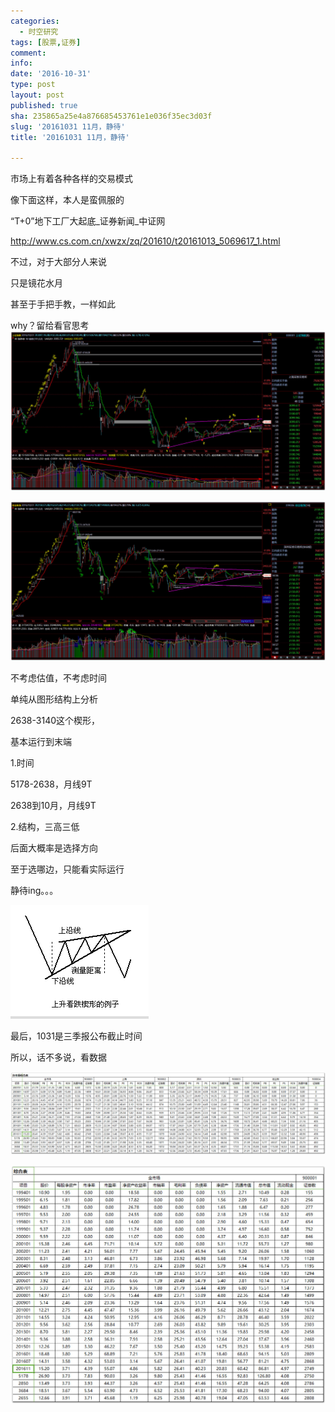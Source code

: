 ```yaml
---
categories:
  - 时空研究
tags: [股票,证券]
comment: 
info: 
date: '2016-10-31'
type: post
layout: post
published: true
sha: 235865a25e4a876685453761e1e036f35ec3d03f
slug: '20161031 11月，静待'
title: '20161031 11月，静待'

---
```

市场上有着各种各样的交易模式

像下面这样，本人是蛮佩服的​

“T+0”地下工厂大起底_证券新闻_中证网

http://www.cs.com.cn/xwzx/zq/201610/t20161013_5069617_1.html

不过，对于大部分人来说

只是镜花水月

甚至于手把手教，一样如此​

why？留给看官思考​
![20161031-0](/images/20161031-0.jpeg)

![20161031-1](/images/20161031-1.jpeg)

​不考虑估值，不考虑时间

单纯从图形结构上分析

2638-3140这个楔形，

基本运行到末端

1.时间​

5178-2638，月线9T

2638到10月，月线9T​

2.结构，三高三低

后面大概率是选择方向​

至于选哪边，只能看实际运行

静待ing。。。​​​​

![20161031-2](/images/20161031-2.png) 

​最后，1031是三季报公布截止时间

所以，话不多说，看数据​

![20161031-3](/images/20161031-3.jpeg) 

![20161031-4](/images/20161031-4.jpeg) 


​
